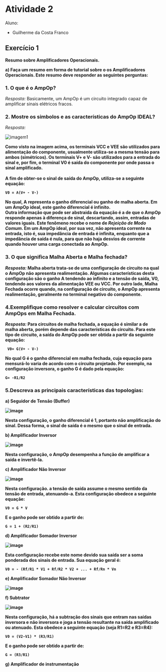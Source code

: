# Atividade 2
Aluno: 
* Guilherme da Costa Franco

## Exercício 1

<b>Resumo sobre Amplificadores Operacionais.</b><br>

<b>a) Faça um resumo em forma de tutorial sobre o os Amplificadores Operacionais. Este
resumo deve responder as seguintes perguntas:</b><br>


### <b>1. O que é o AmpOp?</b><br>
  *Resposta:* Basicamente, um AmpOp é um circuito integrado capaz de amplificar sinais elétricos fracos.</b><br>
  
### <b>2. Mostre os simbolos e as características do AmpOp IDEAL?</b><br>
  *Resposta:* 
  
  ![imagem1](https://user-images.githubusercontent.com/61738767/115885309-392e9a00-a426-11eb-87bb-e7fc54085abf.png)</b><b>
  
<b>Como visto na imagem acima, os terminais VCC e VEE são utilizados para alimentação do componente, usualmente utiliza-se a mesma tensão para ambos (simétricos). Os terminais V+ e V- são utilizados para a entrada do sinal e, por fim, o terminal V0 é saída do componente por onde passa o sinal amplificado.</b><br>  
<b>A fim de obter-se o sinal de saída do AmpOp, utiliza-se a seguinte equação:</b><br>
```
V0 = A(V+ - V-)
```
<b>No qual, **A** representa o **ganho diferencial** ou ganho de malha aberta. Em um AmpOp ideal, este ganho diferencial é infinito.</b><br>
<b>Outra informação que pode ser abstraida da equação é a de que o AmpOp responde apenas à diferença de sinal, descartando, assim, entradas de valores iguais. Este fenômeno recebe o nome de *Rejeição de Modo Comum*. Em um AmpOp ideal, por sua vez, não apresenta corrente na entrada, isto é, sua impedância de entrada é infinita, enquanto que a impedância de saída é nula, para que não haja desvios de corrente quando houver uma carga conectada ao AmpOp.</b><br>

### <b>3. O que significa **Malha Aberta** e **Malha fechada**?</b><br>
  *Resposta:* Malha aberta trata-se de uma configuração de circuito na qual o AmpOp não apresenta realimentação. Algumas características desta configuração são o ganho **A** tendendo ao infinito e a tensão de saída, V0, tendendo aos valores da alimentação VEE ou VCC. Por outro lado, Malha Fechada ocorre quando, na configuração de circuito, o AmpOp apresenta realimentação, geralmente no terminal negativo do componente.</b><br>

### <b>4.Exemplifique como resolver e calcular circuitos com AmpOps em Malha Fechada.</b><br>
<b>*Resposta:* Para circuitos de malha fechada, a equação é similar a de malha aberta, porém depende das características do circuito. Para este tipo de circuito, a saída do AmpOp pode ser obtida a partir da seguinte equação:
```
 V0= G(V+ - V-)
``` 
 <b>No qual G é o ganho diferencial em malha fechada, cuja equação para mensurá-lo varia de acordo com o circuito projetado. Por exemplo, na configuração inversora, o ganho G é dado pela equação:
  ```
  G= -R1/R2
  ```
  ### <b>5.Descreva as principais características das topologias:</b><b>
  <b> a) **Seguidor de Tensão (Buffer)**</b><b>
  
  ![image](https://user-images.githubusercontent.com/61738767/115919005-a22a0800-a44e-11eb-9814-7039a5355704.png)

<b> Nesta configuração, o ganho diferencial é 1, portanto não amplificação do sinal. Dessa forma, o sinal de saída é o mesmo que o sinal de entrada.
   
  <b> b) **Amplificador Inversor**</b><b>
 
 ![image](https://user-images.githubusercontent.com/61738767/115918148-896d2280-a44d-11eb-9a90-09c9408cea89.png)</b><b>
 
 <b> Nesta configuração, o AmpOp desempenha a função de amplificar a saída e invertê-la. </b><b>
 
 <b> c) **Amplificador Não Inversor**

![image](https://user-images.githubusercontent.com/61738767/115919729-9b4fc500-a44f-11eb-8177-618573b68d33.png)</b><b>
 
 <b> Nesta configuração. a tensão de saída assume o mesmo sentido da tensão de entrada, atenuando-a. Esta configuração obedece a seguinte equaçãe:

```
V0 = G * V
```
E o ganho pode ser obtido a partir de:
```
G = 1 + (R2/R1)
```

<b> d) **Amplificador Somador Inversor**
 
 ![image](https://user-images.githubusercontent.com/61738767/115921252-9ee44b80-a451-11eb-978c-464d58f638d3.png)

<b> Esta configuração recebe este nome devido sua saída ser a soma ponderada dos sinais de entrada. Sua equação geral é:
 ```
 V0 = - (Rf/R1 * V1 + Rf/R2 * V2 + ... + Rf/Rn * Vn
 ```
 
 <b> e) **Amplificador Somador Não Inversor**
 
 ![image](https://user-images.githubusercontent.com/61738767/115921996-ace69c00-a452-11eb-92e6-62f1d4ebf82b.png)
 
 <b> f) **Subtrator**

![image](https://user-images.githubusercontent.com/61738767/115924503-2fbd2600-a456-11eb-98a9-492c81fcb7fa.png)

<b> Nesta configuração, há a subtração dos sinais que entram nas saídas inversora e não inversora e joga a tensão resultante na saída amplificado ou atenuado. Esta obedece a seguinte equação (seja R1=R2 e R3=R4):
 ```
 V0 = (V2-V1) * (R3/R1)
 ```
 E o ganho pode ser obtido a partir de:
 ```
 G = (R3/R1)
 ```
 
 <b> g) **Amplificador de instrumentação**
 
 

